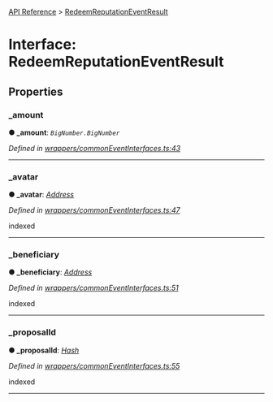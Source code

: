 [API Reference](../README.md) > [RedeemReputationEventResult](../interfaces/RedeemReputationEventResult.md)



# Interface: RedeemReputationEventResult


## Properties
<a id="_amount"></a>

###  _amount

**●  _amount**:  *`BigNumber.BigNumber`* 

*Defined in [wrappers/commonEventInterfaces.ts:43](https://github.com/daostack/arc.js/blob/42de6847/lib/wrappers/commonEventInterfaces.ts#L43)*





___

<a id="_avatar"></a>

###  _avatar

**●  _avatar**:  *[Address](../#Address)* 

*Defined in [wrappers/commonEventInterfaces.ts:47](https://github.com/daostack/arc.js/blob/42de6847/lib/wrappers/commonEventInterfaces.ts#L47)*



indexed




___

<a id="_beneficiary"></a>

###  _beneficiary

**●  _beneficiary**:  *[Address](../#Address)* 

*Defined in [wrappers/commonEventInterfaces.ts:51](https://github.com/daostack/arc.js/blob/42de6847/lib/wrappers/commonEventInterfaces.ts#L51)*



indexed




___

<a id="_proposalId"></a>

###  _proposalId

**●  _proposalId**:  *[Hash](../#Hash)* 

*Defined in [wrappers/commonEventInterfaces.ts:55](https://github.com/daostack/arc.js/blob/42de6847/lib/wrappers/commonEventInterfaces.ts#L55)*



indexed




___


